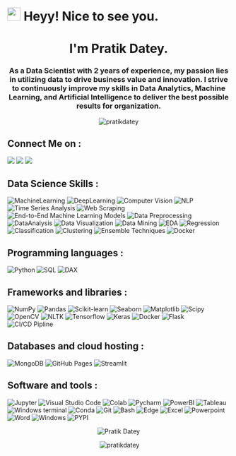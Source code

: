<h1><img src="https://emojis.slackmojis.com/emojis/images/1531849430/4246/blob-sunglasses.gif?1531849430" width="30"/> Heyy! Nice to see you.</h1>
<h1 align="center">I'm Pratik Datey.</h1>

<h3 align="center">As a Data Scientist with 2 years of experience, my passion lies in utilizing data to drive business value and innovation. I strive to continuously improve my skills in Data Analytics, Machine Learning, and Artificial Intelligence to deliver the best possible results for organization.</h3>

<p align="center"> <img src="https://komarev.com/ghpvc/?username=pratikdatey&label=Profile%20views&color=0e75b6&style=flat" alt="pratikdatey" /> </p>

## Connect Me on  :

<p>
  <a href="https://www.linkedin.com/in/pratikdatey/"><img src="https://img.icons8.com/color/48/000000/linkedin.png"/></a>
  <a href="mailto:pratikvdatey@gmail.com"><img src="https://img.icons8.com/fluent/48/000000/gmail-new.png"/></a>
  <a href="https://www.instagram.com/pratik_d_007_/"><img src="https://img.icons8.com/fluent/48/000000/instagram-new.png"/></a>
   
</p>


## Data Science Skills :

<p>
    <img alt="MachineLearning" src="https://img.shields.io/badge/Machine Learning-skyblue?logo=MachineLearning&logoColor=white">
    <img alt="DeepLearning" src="https://custom-icon-badges.herokuapp.com/badge/Deep Learning-skyblue.svg?logo=&logoColor=white">
    <img alt="Computer Vision" src="https://custom-icon-badges.herokuapp.com/badge/Computer Vision-skyblue.svg?&logoColor=white">
    <img alt="NLP" src="https://custom-icon-badges.herokuapp.com/badge/NLP-skyblue.svg?&logoColor=white">
    <img alt="Time Series Analysis" src="https://custom-icon-badges.herokuapp.com/badge/Time Series Analysis-skyblue.svg?&logoColor=white">
    <img alt="Web Scraping" src="https://img.shields.io/badge/Web Scraping-skyblue?logo=CI/CD&logoColor=white">
    <img alt="End-to-End Machine Learning Models" src="https://custom-icon-badges.herokuapp.com/badge/End to End Machine Learning-blue.svg?&logoColor=white">
    <img alt="Data Preprocessing" src="https://custom-icon-badges.herokuapp.com/badge/Data Preprocessing-blue.svg?&logoColor=white">
    <img alt="DataAnalysis" src="https://custom-icon-badges.herokuapp.com/badge/Data Analysis-blue.svg?l&logoColor=white">
    <img alt="Data Visualization" src="https://custom-icon-badges.herokuapp.com/badge/Data Visualization-blue.svg?&logoColor=white">
    <img alt="Data Mining" src="https://custom-icon-badges.herokuapp.com/badge/Data Mining-blue.svg?&logoColor=white">
    <img alt="EDA" src="https://custom-icon-badges.herokuapp.com/badge/EDA-blue.svg?&logoColor=white">
    <img alt="Regression" src="https://custom-icon-badges.herokuapp.com/badge/Regression-darkblue.svg?&logoColor=white">
    <img alt="Classification" src="https://custom-icon-badges.herokuapp.com/badge/Classification-darkblue.svg?&logoColor=white">
    <img alt="Clustering" src="https://custom-icon-badges.herokuapp.com/badge/Clustering-darkblue.svg?&logoColor=white">
    <img alt="Ensemble Techniques" src="https://custom-icon-badges.herokuapp.com/badge/Ensemble Techniques-darkblue.svg?&logoColor=white">
    <img alt="Docker" src="https://custom-icon-badges.herokuapp.com/badge/Docker-darkblue.svg?&logoColor=white">
    

    
    
    
    
    
    
    
    
    
</p>






## Programming languages :

<p>
    <img alt="Python" src="https://img.shields.io/badge/Python-5391FE?logo=python&logoColor=white">
    <img alt="SQL" src="https://custom-icon-badges.herokuapp.com/badge/SQL-025E8C.svg?logo=database&logoColor=white">
    <img alt="DAX" src="https://custom-icon-badges.herokuapp.com/badge/DAX-yellow.svg?logo=DAX&logoColor=white">
</p>

## Frameworks and libraries :

<p>
    <img alt="NumPy" src="https://img.shields.io/badge/Numpy-013243?logo=numpy&logoColor=white">
    <img alt="Pandas" src="https://img.shields.io/badge/Pandas-150458?logo=pandas&logoColor=white">
    <img alt="Scikit-learn" src="https://img.shields.io/badge/scikit_learn-0078D7?logo=scikit-learn&logoColor=white">
    <img alt="Seaborn" src="https://img.shields.io/badge/Seaborn-white?logo=Seaborn&logoColor=white">
    <img alt="Matplotlib" src="https://img.shields.io/badge/Matplotlib-red?logo=Matplotlib&logoColor=white">
    <img alt="Scipy" src="https://img.shields.io/badge/SciPy-654FF0?logo=SciPy&logoColor=white">
    <img alt="OpenCV" src="https://img.shields.io/badge/OpenCV-27338e?logo=OpenCV&logoColor=white">
    <img alt="NLTK" src="https://img.shields.io/badge/NLTK-03599C?logo=NLTK&logoColor=white">
    <img alt="Tensorflow" src="https://img.shields.io/badge/TensorFlow-FF6F00?logo=tensorflow&logoColor=white">
    <img alt="Keras" src="https://img.shields.io/badge/Keras-D00000?logo=Keras&logoColor=white">
    <img alt="Docker" src="https://img.shields.io/badge/Docker-03599C?logo=Docker&logoColor=white">
    <img alt="Flask" src="https://img.shields.io/badge/Flask-grey?logo=flask&logoColor=white">
    <img alt="CI/CD Pipline" src="https://img.shields.io/badge/CI/CD-green?logo=CI/CD&logoColor=white">
    
</p>


## Databases and cloud hosting :

<p>
    <img alt="MongoDB" src ="https://img.shields.io/badge/MongoDB-white?logo=mongodb&logoColor=color">
    <img alt="GitHub Pages" src="https://img.shields.io/badge/GitHub%20Pages-black?logo=github&logoColor=white">
    <img alt="Streamlit" src="https://img.shields.io/badge/Streamlit_Cloud-FF4B4B?logo=Streamlit&logoColor=white">
</p>



## Software and tools :

<p>
    <img alt="Jupyter" src="https://img.shields.io/badge/Jupyter-orange.svg?logo=Jupyter&logoColor=white">
    <img alt="Visual Studio Code" src="https://img.shields.io/badge/Visual%20Studio%20Code-blue.svg?logo=visual-studio-code&logoColor=white">
    <img alt="Colab" src="https://img.shields.io/badge/Colab-yellow?logo=googlecolab&color=525252">
    <img alt="Pycharm" src="https://img.shields.io/badge/PyCharm-000000?logo=Pycharm&logoColor=white">
    <img alt="PowerBI" src="https://img.shields.io/badge/Microsoft_PowerBI-yellow?logo=Power%20BI&logoColor=white">
    <img alt="Tableau" src="https://img.shields.io/badge/Tableau-013243?logo=Tableau&logoColor=white">
    <img alt="Windows terminal" src="https://img.shields.io/badge/Windows%20Terminal-black?logo=windows%20terminal&logoColor=white">
    <img alt="Conda" src="https://img.shields.io/badge/conda-green?logo=anaconda&logoColor=white">
    <img alt="Git" src="https://img.shields.io/badge/Git-F05033.svg?logo=git&logoColor=white">
    <img alt="Bash" src="https://img.shields.io/badge/Bash-green?logo=windows%20terminal&logoColor=white">
    <img alt="Edge" src="https://img.shields.io/badge/Microsoft_Edge-0078D7?logo=Microsoft-edge&logoColor=white">
    <img alt="Excel" src="https://img.shields.io/badge/Microsoft_Excel-217346?logo=microsoft-excel&logoColor=white">
    <img alt="Powerpoint" src="https://img.shields.io/badge/Microsoft_PowerPoint-B7472A?logo=microsoft-powerpoint&logoColor=white">
    <img alt="Word" src="https://img.shields.io/badge/Microsoft_Word-2B579A?logo=microsoft-word&logoColor=white">
    <img alt="Windows" src="https://img.shields.io/badge/Windows-0078D6?logo=windows&logoColor=white">
    <img alt="PYPI" src="https://img.shields.io/badge/PYPI-lightblue?logo=PYPI&logoColor=white">
    
</p>

<p  align="center">  <img src="https://github-readme-streak-stats.herokuapp.com/?user=pratikdatey&" alt="Pratik Datey" /> </p>

<p align="center" >  &nbsp;<img src="https://github-readme-stats.vercel.app/api?username=pratikdatey&show_icons=true&locale=en&theme=radical" alt="pratikdatey" /> </p>




